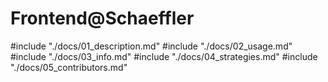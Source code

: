 # Frontend@Schaeffler

#include "./docs/01_description.md"
#include "./docs/02_usage.md"
#include "./docs/03_info.md"
#include "./docs/04_strategies.md"
#include "./docs/05_contributors.md"
